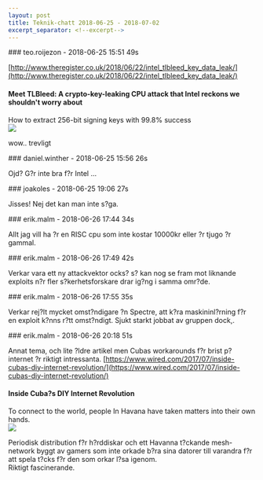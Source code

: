 ```yaml
---
layout: post
title: Teknik-chatt 2018-06-25 - 2018-07-02
excerpt_separator: <!--excerpt-->
---
```

<section class="message" markdown="1">
### teo.roijezon - 2018-06-25 15:51 49s

[http://www.theregister.co.uk/2018/06/22/intel_tlbleed_key_data_leak/](http://www.theregister.co.uk/2018/06/22/intel_tlbleed_key_data_leak/)

<div class="attachment"><h4>Meet TLBleed: A crypto-key-leaking CPU attack that Intel reckons we shouldn't worry about</h4><div class="text">How to extract 256-bit signing keys with 99.8% success</div>
<a href="http://www.theregister.co.uk/2018/06/22/intel_tlbleed_key_data_leak/"><img src="https://regmedia.co.uk/2018/06/21/shutterstock_generic_heart_bleed.jpg?x=1200&y=794" fallback="Meet TLBleed: A crypto-key-leaking CPU attack that Intel reckons we shouldn't worry about"/></a></div>
    
wow.. trevligt
</section>
<section class="message" markdown="1">
### daniel.winther - 2018-06-25 15:56 26s

Ojd?
G?r inte bra f?r Intel ...
</section>
<section class="message" markdown="1">
### joakoles - 2018-06-25 19:06 27s

Jisses! Nej det kan man inte s?ga.
</section>
<section class="message" markdown="1">
### erik.malm - 2018-06-26 17:44 34s

Allt jag vill ha ?r en RISC cpu som inte kostar 10000kr eller ?r tjugo ?r gammal.
</section>
<section class="message" markdown="1">
### erik.malm - 2018-06-26 17:49 42s

Verkar vara ett ny attackvektor ocks? s? kan nog se fram mot liknande exploits n?r fler s?kerhetsforskare drar ig?ng i samma omr?de. 

</section>
<section class="message" markdown="1">
### erik.malm - 2018-06-26 17:55 35s

Verkar rej?lt mycket omst?ndigare ?n Spectre, att k?ra maskininl?rning f?r en exploit k?nns r?tt omst?ndigt. Sjukt starkt jobbat av gruppen dock,.
</section>
<section class="message" markdown="1">
### erik.malm - 2018-06-26 20:18 51s

Annat tema,  och lite ?ldre artikel men Cubas workarounds f?r brist p? internet ?r riktigt intressanta. 
[https://www.wired.com/2017/07/inside-cubas-diy-internet-revolution/](https://www.wired.com/2017/07/inside-cubas-diy-internet-revolution/)

<div class="attachment"><h4>Inside Cuba?s DIY Internet Revolution</h4><div class="text">To connect to the world, people In Havana have taken matters into their own hands.</div>
<a href="https://www.wired.com/2017/07/inside-cubas-diy-internet-revolution/"><img src="https://www.wired.com/wp-content/uploads/2017/07/0817-WI-FFCUBA-01-660x440.jpg" fallback="Inside Cuba?s DIY Internet Revolution"/></a></div>
    
Periodisk distribution f?r h?rddiskar och ett Havanna t?ckande mesh-network byggt av gamers som inte orkade b?ra sina datorer till varandra f?r att spela t?cks f?r den som orkar l?sa igenom.  
Riktigt fascinerande.

<!--excerpt-->
</section>